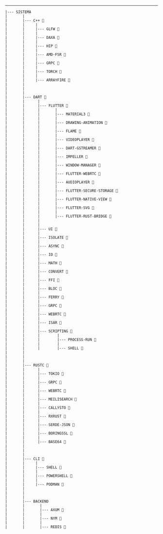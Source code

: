 ---

    |--- SISTEMA
    |       |
    |       |--- C++ 🌱
    |       |     |
    |       |     |--- GLFW 🌱
    |       |     |
    |       |     |--- DAXA 🌱
    |       |     |
    |       |     |--- HIP 🌱
    |       |     |
    |       |     |--- AMD-FSR 🌱
    |       |     |
    |       |     |--- GRPC 🌱
    |       |     |
    |       |     |--- TORCH 🌱
    |       |     |
    |       |     |--- ARRAYFIRE 🌱
    |       |
    |       |
    |       |
    |       |--- DART 🌱
    |       |      |
    |       |      |--- FLUTTER 🌱
    |       |      |       |
    |       |      |       |--- MATERIAL3 🌱
    |       |      |       |
    |       |      |       |--- DRAWING-ANIMATION 🌱
    |       |      |       |
    |       |      |       |--- FLAME 🌱
    |       |      |       |
    |       |      |       |--- VIDEOPLAYER 🌱
    |       |      |       |
    |       |      |       |--- DART-GSTREAMER 🌱
    |       |      |       |
    |       |      |       |--- IMPELLER 🌱
    |       |      |       |
    |       |      |       |--- WINDOW-MANAGER 🌱
    |       |      |       |
    |       |      |       |--- FLUTTER-WEBRTC 🌱
    |       |      |       |
    |       |      |       |--- AUDIOPLAYER 🌱
    |       |      |       |
    |       |      |       |--- FLUTTER-SECURE-STORAGE 🌱
    |       |      |       |
    |       |      |       |--- FLUTTER-NATIVE-VIEW 🌱
    |       |      |       |
    |       |      |       |--- FLUTTER-SVG 🌱
    |       |      |       |
    |       |      |       |--- FLUTTER-RUST-BRIDGE 🌱
    |       |      |
    |       |      |
    |       |      |--- UI 🌱
    |       |      |
    |       |      |--- ISOLATE 🌱
    |       |      |
    |       |      |--- ASYNC 🌱
    |       |      |
    |       |      |--- IO 🌱
    |       |      |
    |       |      |--- MATH 🌱
    |       |      |
    |       |      |--- CONVERT 🌱
    |       |      |
    |       |      |--- FFI 🌱
    |       |      |
    |       |      |--- BLOC 🌱
    |       |      |
    |       |      |--- FERRY 🌱
    |       |      |
    |       |      |--- GRPC 🌱
    |       |      |
    |       |      |--- WEBRTC 🌱
    |       |      |
    |       |      |--- ISAR 🌱
    |       |      |
    |       |      |--- SCRIPTING 🌱
    |       |      |        |
    |       |      |        |--- PROCESS-RUN 🌱
    |       |      |        |
    |       |      |        |--- SHELL 🌱
    |       |
    |       |
    |       |
    |       |--- RUSTC 🌱
    |       |      |
    |       |      |--- TOKIO 🌱
    |       |      |
    |       |      |--- GRPC 🌱
    |       |      |
    |       |      |--- WEBRTC 🌱
    |       |      |
    |       |      |--- MEILISEARCH 🌱
    |       |      |
    |       |      |--- CALLYSTO 🌱
    |       |      |
    |       |      |--- RXRUST 🌱
    |       |      |
    |       |      |--- SERDE-JSON 🌱
    |       |      |
    |       |      |--- BORINGSSL 🌱
    |       |      |
    |       |      |--- BASE64 🌱
    |       |
    |       |
    |       |
    |       |--- CLI 🌱
    |       |     |
    |       |     |--- SHELL 🌱
    |       |     |
    |       |     |--- POWERSHELL 🌱
    |       |     |
    |       |     |--- PODMAN 🌱
    |       |
    |       |
    |       |
    |       |--- BACKEND
    |       |       |
    |       |       |--- AXUM 🌱
    |       |       |
    |       |       |--- NYM 🌱
    |       |       |
    |       |       |--- REDIS 🌱
